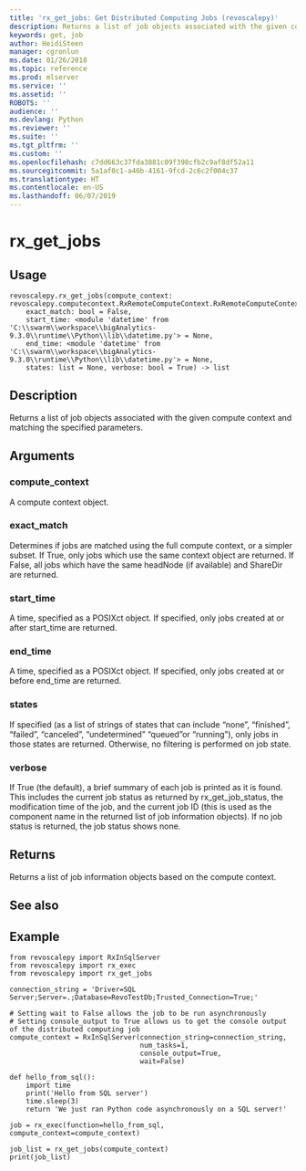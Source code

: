 ```yaml
---
title: 'rx_get_jobs: Get Distributed Computing Jobs (revoscalepy)'
description: Returns a list of job objects associated with the given compute context and matching the specified parameters.
keywords: get, job
author: HeidiSteen
manager: cgronlun
ms.date: 01/26/2018
ms.topic: reference
ms.prod: mlserver
ms.service: ''
ms.assetid: ''
ROBOTS: ''
audience: ''
ms.devlang: Python
ms.reviewer: ''
ms.suite: ''
ms.tgt_pltfrm: ''
ms.custom: ''
ms.openlocfilehash: c7dd663c37fda3881c09f398cfb2c9af8df52a11
ms.sourcegitcommit: 5a1af0c1-a46b-4161-9fcd-2c6c2f004c37
ms.translationtype: HT
ms.contentlocale: en-US
ms.lasthandoff: 06/07/2019
---
```

# <a name="rxgetjobs"></a>rx_get_jobs


 


## <a name="usage"></a>Usage



```
revoscalepy.rx_get_jobs(compute_context: revoscalepy.computecontext.RxRemoteComputeContext.RxRemoteComputeContext,
    exact_match: bool = False,
    start_time: <module 'datetime' from 'C:\\swarm\\workspace\\bigAnalytics-9.3.0\\runtime\\Python\\lib\\datetime.py'> = None,
    end_time: <module 'datetime' from 'C:\\swarm\\workspace\\bigAnalytics-9.3.0\\runtime\\Python\\lib\\datetime.py'> = None,
    states: list = None, verbose: bool = True) -> list
```





## <a name="description"></a>Description

Returns a list of job objects associated with the given compute context and matching the specified parameters.


## <a name="arguments"></a>Arguments


### <a name="computecontext"></a>compute_context

A compute context object.


### <a name="exactmatch"></a>exact_match

Determines if jobs are matched using the full compute context, or a simpler subset. If True, only jobs which use the same context object are returned. If False, all jobs which have the same headNode (if available) and ShareDir are returned.


### <a name="starttime"></a>start_time

A time, specified as a POSIXct object. If specified, only jobs created at or after start_time are returned.


### <a name="endtime"></a>end_time

A time, specified as a POSIXct object. If specified, only jobs created at or before end_time are returned.


### <a name="states"></a>states

If specified (as a list of strings of states that can include “none”, “finished”, “failed”, “canceled”, “undetermined” “queued”or “running”), only jobs in those states are returned. Otherwise, no filtering is performed on job state.


### <a name="verbose"></a>verbose

If True (the default), a brief summary of each job is printed as it is found. This includes the current job status as returned by rx_get_job_status, the modification time of the job, and the current job ID (this is used as the component name in the returned list of job information objects). If no job status is returned, the job status shows none.


## <a name="returns"></a>Returns

Returns a list of job information objects based on the compute context.


## <a name="see-also"></a>See also


## <a name="example"></a>Example



```
from revoscalepy import RxInSqlServer
from revoscalepy import rx_exec
from revoscalepy import rx_get_jobs

connection_string = 'Driver=SQL Server;Server=.;Database=RevoTestDb;Trusted_Connection=True;'

# Setting wait to False allows the job to be run asynchronously
# Setting console_output to True allows us to get the console output of the distributed computing job
compute_context = RxInSqlServer(connection_string=connection_string,
                                num_tasks=1,
                                console_output=True,
                                wait=False)

def hello_from_sql():
    import time
    print('Hello from SQL server')
    time.sleep(3)
    return 'We just ran Python code asynchronously on a SQL server!'

job = rx_exec(function=hello_from_sql, compute_context=compute_context)

job_list = rx_get_jobs(compute_context)
print(job_list)
```

